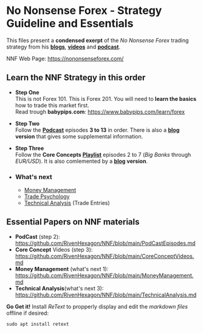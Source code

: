 # No Nonsense Forex - Strategy Guideline and Essentials

This files present a **condensed exerpt** of the *No Nonsense Forex* trading strategy from his **[blogs](https://nononsenseforex.com/forex-blog/ "NNF blog")**, **[videos](https://www.youtube.com/channel/UCc8IRYpgBr4NGbaQFnd2b-A "youtube")** and **[podcast](https://nononsenseforex.com/forex-podcast/)**.

NNF Web Page: <https://nononsenseforex.com/>

## Learn the NNF Strategy in this order

* **Step One**<br>
  This is not Forex 101. This is Forex 201. You will need to **learn the basics** how to trade this
  market first.<br>
  Read trough **babypips.com**: <https://www.babypips.com/learn/forex>

* **Step Two**<br>
Follow the **[Podcast](https://nononsenseforex.com/forex-podcast/)** episodes **3 to 13** in order.
There is also a **[blog](https://nononsenseforex.com/forex-blog/page/9/ "podcast blog") version** that
gives some supplemental information.

* **Step Three**<br>
Follow the **Core Concepts [Playlist](https://youtube.com/playlist?list=PLPqWQo6-TXfHyC12MRHK5doA5oUeGwpkV "youtube")** episodes 2 to 7 (*Big Banks* through *EUR/USD*). It is also comlemented by a **[blog](https://nononsenseforex.com/category/forex-basics/ "core concept blog") version**.

* ### What's next
    * [Money Management](https://www.youtube.com/playlist?list=PLPqWQo6-TXfE8G_Mmxow0znSSoWTu44e7 "YouTube playlist")
    * [Trade Psychology](https://www.youtube.com/playlist?list=PLPqWQo6-TXfHvb2XDgU-WgFIubbo3gBVR "YouTube playlist")
    * [Technical Analysis](https://www.youtube.com/playlist?list=PLPqWQo6-TXfE_EEypsX7-by2qub_S09WN "YouTube playlist") (Trade Entries)

## Essential Papers on NNF materials

* **PodCast** (step 2):<br>
  <https://github.com/RivenHexagon/NNF/blob/main/PodCastEpisodes.md>
* **Core Concept** Videos (step 3):<br>
  <https://github.com/RivenHexagon/NNF/blob/main/CoreConceptVideos.md>
* **Money Management** (what's next 1):<br>
  <https://github.com/RivenHexagon/NNF/blob/main/MoneyManagement.md>
* **Technical Analysis**(what's next 3):<br>
  <https://github.com/RivenHexagon/NNF/blob/main/TechnicalAnalysis.md>

**Go Get it!**
Install *ReText* to propperly display and edit the *markdown files* offline if desired:

`sudo apt install retext`

